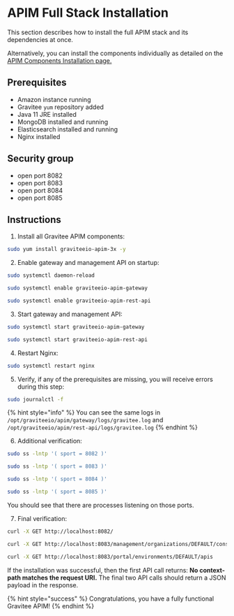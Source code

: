 # APIM Full Stack Installation

This section describes how to install the full APIM stack and its dependencies at once.&#x20;

Alternatively, you can install the components individually as detailed on the [APIM Components Installation page. ](../apim-components-installation.md)

## Prerequisites

* Amazon instance running
* Gravitee `yum` repository added
* Java 11 JRE installed
* MongoDB installed and running
* Elasticsearch installed and running
* Nginx installed

## Security group

* open port 8082
* open port 8083
* open port 8084
* open port 8085

## Instructions

1. Install all Gravitee APIM components:

```sh
sudo yum install graviteeio-apim-3x -y
```

2. Enable gateway and management API on startup:

```sh
sudo systemctl daemon-reload

sudo systemctl enable graviteeio-apim-gateway

sudo systemctl enable graviteeio-apim-rest-api
```

3. Start gateway and management API:

```sh
sudo systemctl start graviteeio-apim-gateway

sudo systemctl start graviteeio-apim-rest-api
```

4. Restart Nginx:

```sh
sudo systemctl restart nginx
```

5. Verify, if any of the prerequisites are missing, you will receive errors during this step:

```sh
sudo journalctl -f
```

{% hint style="info" %}
You can see the same logs in `/opt/graviteeio/apim/gateway/logs/gravitee.log` and `/opt/graviteeio/apim/rest-api/logs/gravitee.log`
{% endhint %}

6. Additional verification:

```sh
sudo ss -lntp '( sport = 8082 )'

sudo ss -lntp '( sport = 8083 )'

sudo ss -lntp '( sport = 8084 )'

sudo ss -lntp '( sport = 8085 )'
```

You should see that there are processes listening on those ports.

7. Final verification:

```sh
curl -X GET http://localhost:8082/

curl -X GET http://localhost:8083/management/organizations/DEFAULT/console

curl -X GET http://localhost:8083/portal/environments/DEFAULT/apis
```

If the installation was successful, then the first API call returns: **No context-path matches the request URI.** The final two API calls should return a JSON payload in the response.

{% hint style="success" %}
Congratulations, you have a fully functional Gravitee APIM!
{% endhint %}
